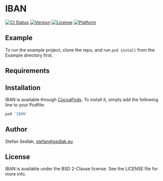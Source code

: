 # IBAN

[![CI Status](http://img.shields.io/travis/stefan-sedlak/IBAN.svg?style=flat)](https://travis-ci.org/stefan-sedlak/IBAN)
[![Version](https://img.shields.io/cocoapods/v/IBAN.svg?style=flat)](http://cocoapods.org/pods/IBAN)
[![License](https://img.shields.io/cocoapods/l/IBAN.svg?style=flat)](http://cocoapods.org/pods/IBAN)
[![Platform](https://img.shields.io/cocoapods/p/IBAN.svg?style=flat)](http://cocoapods.org/pods/IBAN)

## Example

To run the example project, clone the repo, and run `pod install` from the Example directory first.

## Requirements

## Installation

IBAN is available through [CocoaPods](http://cocoapods.org). To install
it, simply add the following line to your Podfile:

```ruby
pod 'IBAN'
```

## Author

Stefan Sedlak, stefan@sedlak.eu

## License

IBAN is available under the BSD 2-Clause license. See the LICENSE file for more info.
